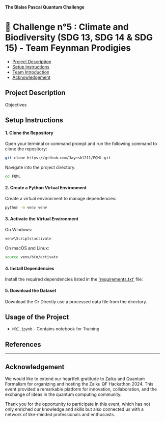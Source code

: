 **The Blaise Pascal Quantum Challenge**
# :space_invader: Challenge n°5 : Climate and Biodiversity (SDG 13, SDG 14 & SDG 15) - Team Feynman Prodigies 

  - [Project Description](#Projectdescription)
- [ Setup Instructions](#SetupInstructions)
-  [Team Introduction](#team-introduction)
- [Acknowledgement](#Acknowledgement)







## Project Description 

Objectives



## Setup Instructions

#### 1. **Clone the Repository**

   Open your terminal or command prompt and run the following command to clone the repository:

   ```bash
   git clone https://github.com/Jayesh1211/FQML.git
```
Navigate into the project directory:
```bash
cd FQML
```
#### 2. **Create a Python Virtual Environment**
Create a virtual environment to manage dependencies:

```bash
python -m venv venv
```
#### 3. **Activate the Virtual Environment**
On Windows:
```bash
venv\Scripts\activate
```
On macOS and Linux:
```bash
source venv/bin/activate
```
#### 4. **Install Dependencies**
Install the required dependencies listed in the ['requirements.txt'](requirements.txt) file:

#### 5. **Download the Dataset**
Download the 
Or 
Directly use a processed data file from the directory.
## Usage of the Project
- `MRI.ipynb` - Contains notebook for Training 
## References 

----------------------

## Acknowledgement
We would like to extend our heartfelt gratitude to Zaiku and Quantum Formalism for organizing and hosting the Zaiku QF Hackathon 2024. This event provided a remarkable platform for innovation, collaboration, and the exchange of ideas in the quantum computing community.

Thank you for the opportunity to participate in this event, which has not only enriched our knowledge and skills but also connected us with a network of like-minded professionals and enthusiasts.

